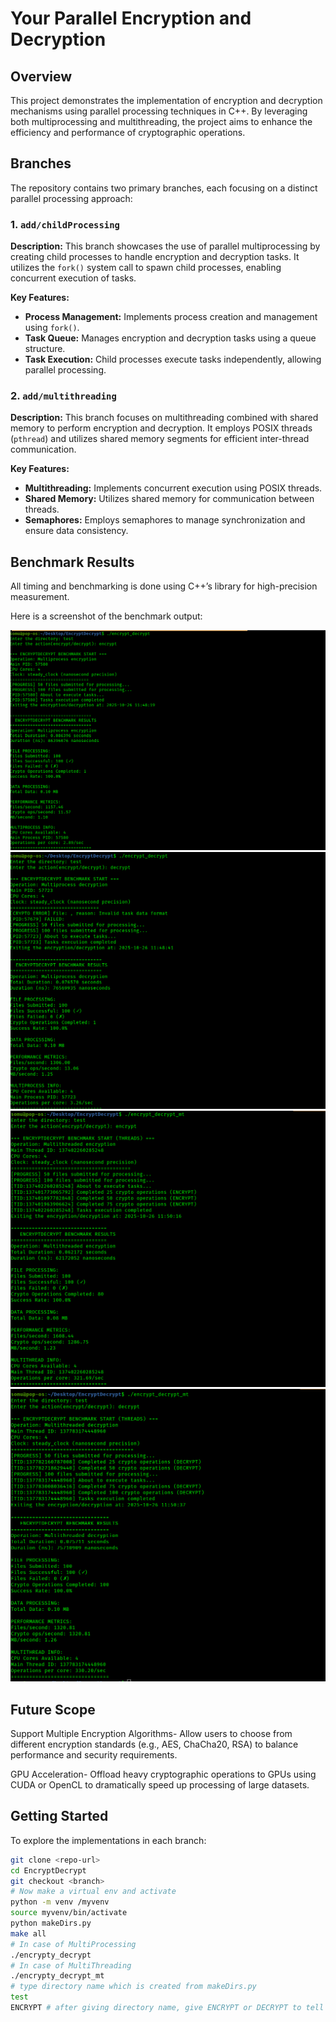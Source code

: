 # Your Parallel Encryption and Decryption

## Overview

This project demonstrates the implementation of encryption and decryption mechanisms using parallel processing techniques in C++. By leveraging both multiprocessing and multithreading, the project aims to enhance the efficiency and performance of cryptographic operations.

## Branches

The repository contains two primary branches, each focusing on a distinct parallel processing approach:

### 1. `add/childProcessing`

**Description:** This branch showcases the use of parallel multiprocessing by creating child processes to handle encryption and decryption tasks. It utilizes the `fork()` system call to spawn child processes, enabling concurrent execution of tasks.

**Key Features:**

- **Process Management:** Implements process creation and management using `fork()`.
- **Task Queue:** Manages encryption and decryption tasks using a queue structure.
- **Task Execution:** Child processes execute tasks independently, allowing parallel processing.

### 2. `add/multithreading`

**Description:** This branch focuses on multithreading combined with shared memory to perform encryption and decryption. It employs POSIX threads (`pthread`) and utilizes shared memory segments for efficient inter-thread communication.

**Key Features:**

- **Multithreading:** Implements concurrent execution using POSIX threads.
- **Shared Memory:** Utilizes shared memory for communication between threads.
- **Semaphores:** Employs semaphores to manage synchronization and ensure data consistency.

## Benchmark Results

All timing and benchmarking is done using C++’s <chrono> library for high-precision measurement.

Here is a screenshot of the benchmark output:

![Benchmark Result](images/MultiProcessing_encrypt.png)
![Benchmark Result](images/MultiProcessing_decrypt.png)
![Benchmark Result](images/MultiThreading_encrypt.png)
![Benchmark Result](images/MultiThreading_decrypt.png)

## Future Scope

Support Multiple Encryption Algorithms-
Allow users to choose from different encryption standards (e.g., AES, ChaCha20, RSA) to balance performance and security requirements.

GPU Acceleration-
Offload heavy cryptographic operations to GPUs using CUDA or OpenCL to dramatically speed up processing of large datasets.


## Getting Started

To explore the implementations in each branch:

   ```bash
   git clone <repo-url>
   cd EncryptDecrypt
   git checkout <branch>
   # Now make a virtual env and activate
   python -m venv /myvenv
   source myvenv/bin/activate
   python makeDirs.py
   make all
   # In case of MultiProcessing
   ./encrypty_decrypt
   # In case of MultiThreading
   ./encrypty_decrypt_mt
   # type directory name which is created from makeDirs.py
   test
   ENCRYPT # after giving directory name, give ENCRYPT or DECRYPT to tell what to do
   ```
